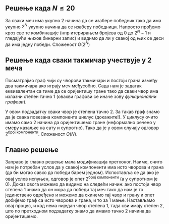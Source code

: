 ﻿## Решење када $N \leq 20$
За сваки меч има укупно $2$ начина да се изабере победник тако да има укупно $2^N$  укупно начина да се изаберу победници. Напросто прођемо кроз све те комбинације (нпр итерирањем бројева од $0$ до $2^N-1$ и гледајући њихов бинарни запис) и видимо да ли у свакој од њих се деси да има једну победи. Сложеност $O(2^N)$
## Решење када сваки такмичар учествује у 2 меча
Посматрајмо граф чији су чворови такмичари и постоји грана између два такмичара ако играју меч међусобно. Сада нам је задатак еквивалентан са тиме да се оријентишу гране тако да сваки чвор има излазни степен тачно $1$ (овакви графови се иначе зову *функционални графови*).

У овом подзадатку сваки чвор је степена тачно $2$. За такав граф знамо да је свака повезана компонента циклус (докажите!). У циклусу очито имамо само $2$ начина да оријентишемо гране (неформално речено у смеру казаљке на сату и супротно). Тако да је у овом случају одговор $2^{\text{број компоненти}}$. Сложеност $O(N)$.


## Главно решење

Заправо је главно решење мала модификација претхоног. Наиме, очито нам је потребан услов да у свакој компоненти има исто чворова и грана (да би могао савко да победи барем једном). Испоставља се да ако је овај услов испуњен, одговор је опет $2^{\text{број компоненти}}$ (а у супротном је $0$).
Доказ овога можемо да видимо на следећи начин: ако постоји чвор степена $1$ знамо да он мора да победи тај меч тако да нам је то јединствено одређено и можемо да скинемо тај чвор и грану и опет добијемо граф са исто чворова и грана, и то за $1$ мање. Настављамо овај процес, и кад нема ниједан чвор степена $1$, тада сви имају степен $2$, што по претходном подзадатку знамо да имамо тачно $2$ начина да оријентишемо.
